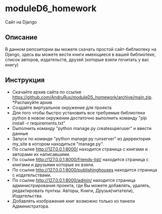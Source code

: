 # moduleD6_homework
Cайт на Django 

## Описание
В данном репозитории вы можете скачать простой сайт-библиотеку на Django, здесь вы можете вести книги имеющиеся в вашей библиотеке, список авторов, издательств, друзей (которые взяли почитать у вас книгу)

## Инструкция
* Скачайте архив сайта по ссылке https://github.com/AndruRus/moduleD5_homework/archive/main.zip. 
*Распакуйте архив
* Создайте виртуальное окружение для проекта
* Для того чтобы быстро установить все требуемые библиотеки python в новом окружении достаточно выполнить команду "pip install -r requirements.txt"
* Dыполнить команду "python manage.py createsuperuser" и ввести данные
* Запуск по команде "python manage.py runserver" из дирректория my_site в котором находиться "manage.py".  
* По ссылке http://127.0.0.1:8000/ находится страница с книгами и авторами их написавшими.
* По ссылке http://127.0.0.1:8000/friends-list/ находится страница с книгами и друзьями которые их взяли. 
* По ссылке http://127.0.0.1:8000/publishinghouses находится страница с издательствами.
* По ссылке http://127.0.0.1:8000/admin/ находится страница администрирования проекта, где Вы можете добавлять, удалять, редактировать пунткы: Авторы, Книги, Друзья(читатели), Издательства.
* Добавлять изображения книг возможно только из панели Администратора.



     
    